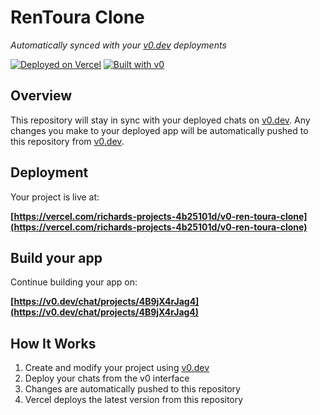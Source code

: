 # RenToura Clone

*Automatically synced with your [v0.dev](https://v0.dev) deployments*

[![Deployed on Vercel](https://img.shields.io/badge/Deployed%20on-Vercel-black?style=for-the-badge&logo=vercel)](https://vercel.com/richards-projects-4b25101d/v0-ren-toura-clone)
[![Built with v0](https://img.shields.io/badge/Built%20with-v0.dev-black?style=for-the-badge)](https://v0.dev/chat/projects/4B9jX4rJag4)

## Overview

This repository will stay in sync with your deployed chats on [v0.dev](https://v0.dev).
Any changes you make to your deployed app will be automatically pushed to this repository from [v0.dev](https://v0.dev).

## Deployment

Your project is live at:

**[https://vercel.com/richards-projects-4b25101d/v0-ren-toura-clone](https://vercel.com/richards-projects-4b25101d/v0-ren-toura-clone)**

## Build your app

Continue building your app on:

**[https://v0.dev/chat/projects/4B9jX4rJag4](https://v0.dev/chat/projects/4B9jX4rJag4)**

## How It Works

1. Create and modify your project using [v0.dev](https://v0.dev)
2. Deploy your chats from the v0 interface
3. Changes are automatically pushed to this repository
4. Vercel deploys the latest version from this repository
